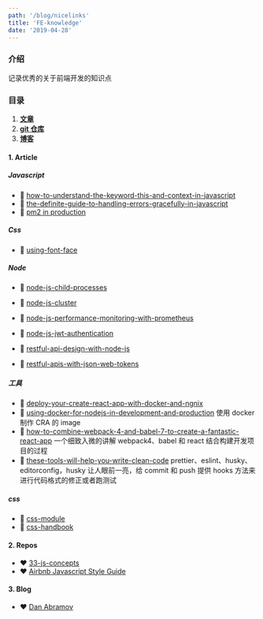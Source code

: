 ```yaml
---
path: '/blog/nicelinks'
title: 'FE-knowledge'
date: '2019-04-28'
---
```


### 介绍

记录优秀的关于前端开发的知识点

### 目录

1. **[文章](#1-article)**
2. **[git 仓库](#2-repos)**
3. **[博客](#3-blob)**

#### 1. Article

##### Javascript

- 📜 [how-to-understand-the-keyword-this-and-context-in-javascript](https://medium.freecodecamp.org/how-to-understand-the-keyword-this-and-context-in-javascript-cd624c6b74b8)
- 📜 [the-definite-guide-to-handling-errors-gracefully-in-javascript](https://levelup.gitconnected.com/the-definite-guide-to-handling-errors-gracefully-in-javascript-58424d9c60e6)
- 📜 [pm2 in production](https://medium.freecodecamp.org/you-should-never-ever-run-directly-against-node-js-in-production-maybe-7fdfaed51ec6)

##### Css

- 📜 [using-font-face](https://css-tricks.com/snippets/css/using-font-face/)

##### Node

- 📜 [node-js-child-processes](https://medium.freecodecamp.org/node-js-child-processes-everything-you-need-to-know-e69498fe970a)
- 📜 [node-js-cluster](https://medium.freecodecamp.org/scaling-node-js-applications-8492bd8afadc)
- 📜 [node-js-performance-monitoring-with-prometheus](https://medium.com/the-node-js-collection/node-js-performance-monitoring-with-prometheus-c3d50c2d5608)
- 📜 [node-js-jwt-authentication](https://medium.com/dev-bits/a-guide-for-adding-jwt-token-based-authentication-to-your-single-page-nodejs-applications-c403f7cf04f4)

- 📜 [restful-api-design-with-node-js](https://hackernoon.com/restful-api-design-with-node-js-26ccf66eab09)
- 📜 [restful-apis-with-json-web-tokens](https://medium.freecodecamp.org/securing-node-js-restful-apis-with-json-web-tokens-9f811a92bb52)

##### 工具

- 📜 [deploy-your-create-react-app-with-docker-and-ngnix](https://medium.com/yld-engineering-blog/deploy-your-create-react-app-with-docker-and-ngnix-653e94ffb537)
- 📜 [using-docker-for-nodejs-in-development-and-production](https://dev.to/alex_barashkov/using-docker-for-nodejs-in-development-and-production-3cgp)
  使用 docker 制作 CRA 的 image
- 📜 [how-to-combine-webpack-4-and-babel-7-to-create-a-fantastic-react-app](https://medium.freecodecamp.org/how-to-combine-webpack-4-and-babel-7-to-create-a-fantastic-react-app-845797e036ff)
  一个细致入微的讲解 webpack4、babel 和 react 结合构建开发项目的过程
- 📜 [these-tools-will-help-you-write-clean-code](https://medium.freecodecamp.org/these-tools-will-help-you-write-clean-code-da4b5401f68e)
  prettier、eslint、husky、editorconfig，husky 让人眼前一亮，给 commit 和 push 提供 hooks 方法来进行代码格式的修正或者跑测试

##### css

- 📜 [css-module](https://css-tricks.com/css-modules-part-1-need)
- 📜 [css-handbook](https://medium.freecodecamp.org/the-css-handbook-a-handy-guide-to-css-for-developers-b56695917d11)

#### 2. Repos

- ❤️ [33-js-concepts](https://github.com/leonardomso/33-js-concepts)
- ❤️ [Airbnb Javascript Style Guide](https://github.com/airbnb/javascript)

#### 3. Blog

- ❤️ [Dan Abramov](https://overreacted.io)
